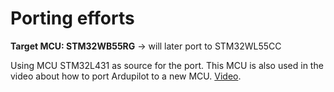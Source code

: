 # Porting efforts

**Target MCU: STM32WB55RG** -> will later port to STM32WL55CC  

Using MCU STM32L431 as source for the port. This MCU is also used in the video about how to port Ardupilot to a new MCU. [Video](https://www.youtube.com/watch?v=KopP3jFKCsU).  